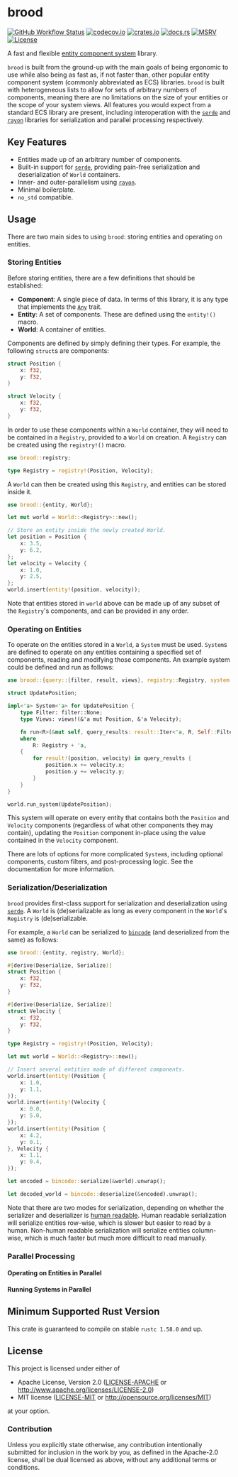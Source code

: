 # brood

[![GitHub Workflow Status](https://img.shields.io/github/workflow/status/Anders429/brood/CI)](https://github.com/Anders429/brood/actions)
[![codecov.io](https://img.shields.io/codecov/c/gh/Anders429/brood)](https://codecov.io/gh/Anders429/brood)
[![crates.io](https://img.shields.io/crates/v/brood)](https://crates.io/crates/brood)
[![docs.rs](https://docs.rs/brood/badge.svg)](https://docs.rs/brood)
[![MSRV](https://img.shields.io/badge/rustc-1.58.0+-yellow.svg)](#minimum-supported-rust-version)
[![License](https://img.shields.io/crates/l/brood)](#license)

A fast and flexible [entity component system](https://en.wikipedia.org/wiki/Entity_component_system) library.

`brood` is built from the ground-up with the main goals of being ergonomic to use while also being as fast as, if not faster than, other popular entity component system (commonly abbreviated as ECS) libraries. `brood` is built with heterogeneous lists to allow for sets of arbitrary numbers of components, meaning there are no limitations on the size of your entities or the scope of your system views. All features you would expect from a standard ECS library are present, including interoperation with the [`serde`](https://crates.io/crates/serde) and [`rayon`](https://crates.io/crates/rayon) libraries for serialization and parallel processing respectively.

## Key Features
- Entities made up of an arbitrary number of components.
- Built-in support for [`serde`](https://crates.io/crates/serde), providing pain-free serialization and deserialization of `World` containers.
- Inner- and outer-parallelism using [`rayon`](https://crates.io/crates/rayon).
- Minimal boilerplate.
- `no_std` compatible.

## Usage
There are two main sides to using `brood`: storing entities and operating on entities. 

### Storing Entities
Before storing entities, there are a few definitions that should be established:

- **Component**: A single piece of data. In terms of this library, it is any type that implements the [`Any`](https://doc.rust-lang.org/std/any/trait.Any.html) trait.
- **Entity**: A set of components. These are defined using the `entity!()` macro.
- **World**: A container of entities.

Components are defined by simply defining their types. For example, the following `struct`s are components:

``` rust
struct Position {
    x: f32,
    y: f32,
}

struct Velocity {
    x: f32,
    y: f32,
}
```

In order to use these components within a `World` container, they will need to be contained in a `Registry`, provided to a `World` on creation. A `Registry` can be created using the `registry!()` macro.

``` rust
use brood::registry;

type Registry = registry!(Position, Velocity);
```

A `World` can then be created using this `Registry`, and entities can be stored inside it.

``` rust
use brood::{entity, World};

let mut world = World::<Registry>::new();

// Store an entity inside the newly created World.
let position = Position {
    x: 3.5,
    y: 6.2,
};
let velocity = Velocity {
    x: 1.0,
    y: 2.5,
};
world.insert(entity!(position, velocity));
```

Note that entities stored in `world` above can be made up of any subset of the `Registry`'s components, and can be provided in any order.

### Operating on Entities
To operate on the entities stored in a `World`, a `System` must be used. `System`s are defined to operate on any entities containing a specified set of components, reading and modifying those components. An example system could be defined and run as follows:

``` rust
use brood::{query::{filter, result, views}, registry::Registry, system::System};

struct UpdatePosition;

impl<'a> System<'a> for UpdatePosition {
    type Filter: filter::None;
    type Views: views!(&'a mut Position, &'a Velocity);

    fn run<R>(&mut self, query_results: result::Iter<'a, R, Self::Filter, Self::Views>)
    where
        R: Registry + 'a,
    {
        for result!(position, velocity) in query_results {
            position.x += velocity.x;
            position.y += velocity.y;
        }
    }
}

world.run_system(UpdatePosition);
```

This system will operate on every entity that contains both the `Position` and `Velocity` components (regardless of what other components they may contain), updating the `Position` component in-place using the value contained in the `Velocity` component.

There are lots of options for more complicated `System`s, including optional components, custom filters, and post-processing logic. See the documentation for more information.

### Serialization/Deserialization
`brood` provides first-class support for serialization and deserialization using [`serde`](https://crates.io/crates/serde). A `World` is (de)serializable as long as every component in the `World`'s `Registry` is (de)serializable.

For example, a `World` can be serialized to [`bincode`](https://crates.io/crates/bincode) (and deserialized from the same) as follows:

``` rust
use brood::{entity, registry, World};

#[derive(Deserialize, Serialize)]
struct Position {
    x: f32,
    y: f32,
}

#[derive(Deserialize, Serialize)]
struct Velocity {
    x: f32,
    y: f32,
}

type Registry = registry!(Position, Velocity);

let mut world = World::<Registry>::new();

// Insert several entities made of different components.
world.insert(entity!(Position {
    x: 1.0,
    y: 1.1,    
});
world.insert(entity!(Velocity {
    x: 0.0,
    y: 5.0,
});
world.insert(entity!(Position {
    x: 4.2,
    y: 0.1,
}, Velocity {
    x: 1.1,
    y: 0.4,
});

let encoded = bincode::serialize(&world).unwrap();

let decoded_world = bincode::deserialize(&encoded).unwrap();
```

Note that there are two modes for serialization, depending on whether the serializer and deserializer is [human readable](https://docs.rs/serde/latest/serde/trait.Serializer.html#method.is_human_readable). Human readable serialization will serialize entities row-wise, which is slower but easier to read by a human. Non-human readable serialization will serialize entities column-wise, which is much faster but much more difficult to read manually.

### Parallel Processing

#### Operating on Entities in Parallel

#### Running Systems in Parallel

## Minimum Supported Rust Version
This crate is guaranteed to compile on stable `rustc 1.58.0` and up.

## License
This project is licensed under either of

* Apache License, Version 2.0
([LICENSE-APACHE](https://github.com/Anders429/brood/blob/HEAD/LICENSE-APACHE) or
http://www.apache.org/licenses/LICENSE-2.0)
* MIT license
([LICENSE-MIT](https://github.com/Anders429/brood/blob/HEAD/LICENSE-MIT) or
http://opensource.org/licenses/MIT)

at your option.

### Contribution
Unless you explicitly state otherwise, any contribution intentionally submitted for inclusion in the work by you, as defined in the Apache-2.0 license, shall be dual licensed as above, without any additional terms or conditions.
